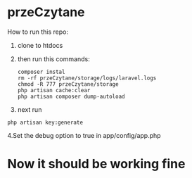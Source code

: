# przeCzytane

How to run this repo:
1. clone to htdocs
2. then run this commands:
    
    ```
    composer instal
    rm -rf przeCzytane/storage/logs/laravel.logs
    chmod -R 777 przeCzytane/storage
    php artisan cache:clear
    php artisan composer dump-autoload
    ```
3. next run 
```
php artisan key:generate
```
4.Set the debug option to true in app/config/app.php

# Now it should be working fine

